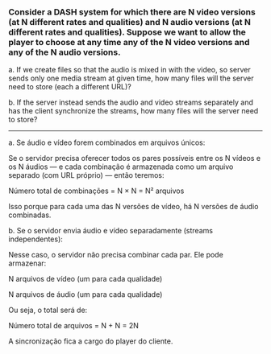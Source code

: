 ### Consider a DASH system for which there are N video versions (at N different rates and qualities) and N audio versions (at N different rates and qualities). Suppose we want to allow the player to choose at any time any of the N video versions and any of the N audio versions.


a. If we create files so that the audio is mixed in with the video, so server sends only one media stream at given time, how many files will the server need to store (each a different URL)?

b. If the server instead sends the audio and video streams separately and has the client synchronize the streams, how many files will the server need to store?

---

a. Se áudio e vídeo forem combinados em arquivos únicos:

Se o servidor precisa oferecer todos os pares possíveis entre os N vídeos e os N áudios — e cada combinação é 
armazenada como um arquivo separado (com URL próprio) — então teremos:

Número total de combinações = N × N = N² arquivos

Isso porque para cada uma das N versões de vídeo, há N versões de áudio combinadas.


b. Se o servidor envia áudio e vídeo separadamente (streams independentes):

Nesse caso, o servidor não precisa combinar cada par. Ele pode armazenar:

N arquivos de vídeo (um para cada qualidade)

N arquivos de áudio (um para cada qualidade)

Ou seja, o total será de:

Número total de arquivos = N + N = 2N

A sincronização fica a cargo do player do cliente.
